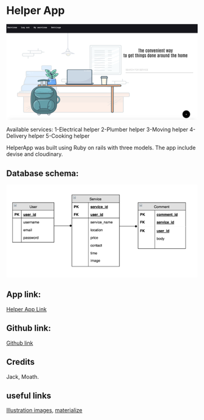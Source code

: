 # Helper App

![Home page](app/assets/images/homepage.png)

Available services:
1-Electrical helper
2-Plumber helper 3-Moving helper 4-Delivery helper 5-Cooking helper

HelperApp was built using Ruby on rails with three models. The app include devise and cloudinary.

## Database schema:

![schema](app/assets/images/schema.png)

## App link:

[Helper App Link](https://arcane-reaches-38989.herokuapp.com/)

## Github link:

[Github link](https://github.com/Thekraalowais/HelperApp)

## Credits

Jack, Moath.

## useful links

[Illustration images](https://lukaszadam.com/illustrations/),
[materialize](https://materializecss.com/color.html)
